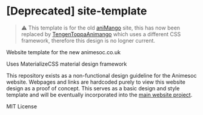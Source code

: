 # [Deprecated] site-template

> :warning: This template is for the old [aniMango](https://github.com/WarwickAnimeSoc/aniMango) site, this has now been replaced by [TengenToppaAnimango](https://github.com/WarwickAnimeSoc/TengenToppaAnimango) which uses a different CSS framework, therefore this design is no logner current.

Website template for the new animesoc.co.uk

Uses MaterializeCSS material design framework

This repository exists as a non-functional design guideline for the Animesoc website. Webpages and links are hardcoded purely to view this website design as a proof of concept. This serves as a basic design and style template and will be eventually incorporated into the [main website project](https://github.com/WarwickAnimeSoc/aniMango).

MIT License
